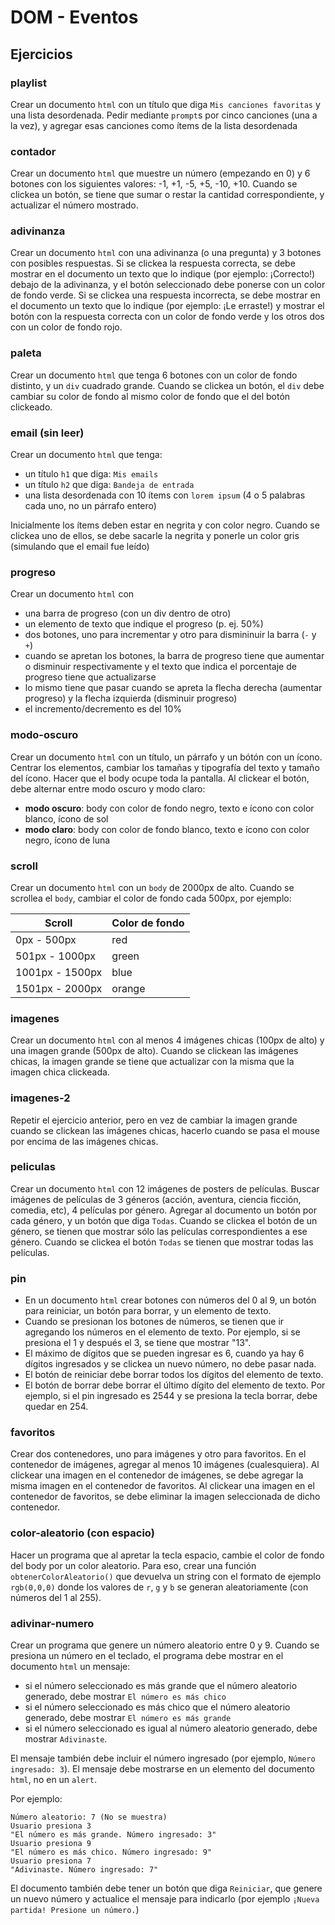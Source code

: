 # DOM - Eventos

## Ejercicios

### playlist

Crear un documento `html` con un título que diga `Mis canciones favoritas` y una lista desordenada. Pedir mediante `prompt`s por cinco canciones (una a la vez), y agregar esas canciones como ítems de la lista desordenada  

### contador

Crear un documento `html` que muestre un número (empezando en 0) y 6 botones con los siguientes valores: -1, +1, -5, +5, -10, +10. Cuando se clickea un botón, se tiene que sumar o restar la cantidad correspondiente, y actualizar el número mostrado.

### adivinanza

Crear un documento `html` con una adivinanza (o una pregunta) y 3 botones con posibles respuestas. Si se clickea la respuesta correcta, se debe mostrar en el documento un texto que lo indique (por ejemplo: ¡Correcto!) debajo de la adivinanza, y el botón seleccionado debe ponerse con un color de fondo verde. Si se clickea una respuesta incorrecta, se debe mostrar en el documento un texto que lo indique (por ejemplo: ¡Le erraste!) y mostrar el botón con la respuesta correcta con un color de fondo verde y los otros dos con un color de fondo rojo.

### paleta

Crear un documento `html` que tenga 6 botones con un color de fondo distinto, y un `div` cuadrado grande. Cuando se clickea un botón, el `div` debe cambiar su color de fondo al mismo color de fondo que el del botón clickeado.

### email (sin leer)

Crear un documento `html` que tenga:
- un título `h1` que diga: `Mis emails`
- un título `h2` que diga: `Bandeja de entrada`
- una lista desordenada con 10 ítems con `lorem ipsum` (4 o 5 palabras cada uno, no un párrafo entero)

Inicialmente los ítems deben estar en negrita y con color negro. Cuando se clickea uno de ellos, se debe sacarle la negrita y ponerle un color gris (simulando que el email fue leído)

### progreso

Crear un documento `html` con
- una barra de progreso (con un div dentro de otro)
- un elemento de texto que indique el progreso (p. ej. 50%)
- dos botones, uno para incrementar y otro para dismininuir la barra (`-` y `+`)
- cuando se apretan los botones, la barra de progreso tiene que aumentar o disminuir respectivamente y el texto que indica el porcentaje de progreso tiene que actualizarse
- lo mismo tiene que pasar cuando se apreta la flecha derecha (aumentar progreso) y la flecha izquierda (disminuir progreso)
- el incremento/decremento es del 10% 

### modo-oscuro

Crear un documento `html` con un título, un párrafo y un bótón con un ícono. Centrar los elementos, cambiar los tamañas y tipografía del texto y tamaño del ícono. Hacer que el body ocupe toda la pantalla. Al clickear el botón, debe alternar entre modo oscuro y modo claro:
- **modo oscuro**: body con color de fondo negro, texto e ícono con color blanco, ícono de sol
- **modo claro**: body con color de fondo blanco, texto e ícono con color negro, ícono de luna

### scroll

Crear un documento `html` con un `body` de 2000px de alto. Cuando se scrollea el `body`, cambiar el color de fondo cada 500px, por ejemplo:

|Scroll|Color de fondo|
| --- | --- |
| 0px - 500px | red
| 501px - 1000px | green
| 1001px - 1500px | blue
| 1501px - 2000px | orange

### imagenes

Crear un documento `html` con al menos 4 imágenes chicas (100px de alto) y una imagen grande (500px de alto). Cuando se clickean las imágenes chicas, la imagen grande se tiene que actualizar con la misma que la imagen chica clickeada.

### imagenes-2

Repetir el ejercicio anterior, pero en vez de cambiar la imagen grande cuando se clickean las imágenes chicas, hacerlo cuando se pasa el mouse por encima de las imágenes chicas.

### peliculas

Crear un documento `html` con 12 imágenes de posters de películas. Buscar imágenes de películas de 3 géneros (acción, aventura, ciencia ficción, comedia, etc), 4 películas por género. Agregar al documento un botón por cada género, y un botón que diga `Todas`. Cuando se clickea el botón de un género, se tienen que mostrar sólo las películas correspondientes a ese género. Cuando se clickea el botón `Todas` se tienen que mostrar todas las películas.

### pin

- En un documento `html` crear botones con números del 0 al 9, un botón para reiniciar, un botón para borrar, y un elemento de texto. 
- Cuando se presionan los botones de números, se tienen que ir agregando los números en el elemento de texto. Por ejemplo, si se presiona el 1 y después el 3, se tiene que mostrar "13". 
- El máximo de dígitos que se pueden ingresar es 6, cuando ya hay 6 dígitos ingresados y se clickea un nuevo número, no debe pasar nada. 
- El botón de reiniciar debe borrar todos los dígitos del elemento de texto. 
- El botón de borrar debe borrar el último dígito del elemento de texto. Por ejemplo, si el pin ingresado es 2544 y se presiona la tecla borrar, debe quedar en 254.

### favoritos

Crear dos contenedores, uno para imágenes y otro para favoritos. En el contenedor de imágenes, agregar al menos 10 imágenes (cualesquiera). Al clickear una imagen en el contenedor de imágenes, se debe agregar la misma imagen en el contenedor de favoritos. Al clickear una imagen en el contenedor de favoritos, se debe eliminar  la imagen seleccionada de dicho contenedor.

### color-aleatorio (con espacio)

Hacer un programa que al apretar la tecla espacio, cambie el color de fondo del body por un color aleatorio. Para eso, crear una función `obtenerColorAleatorio()` que devuelva un string con el formato de ejemplo `rgb(0,0,0)` donde los valores de `r`, `g` y `b` se generan aleatoriamente (con números del 1 al 255).

### adivinar-numero

Crear un programa que genere un número aleatorio entre 0 y 9. Cuando se presiona un número en el teclado, el programa debe mostrar en el documento `html` un mensaje:

- si el número seleccionado es más grande que el número aleatorio generado, debe mostrar `El número es más chico`
- si el número seleccionado es más chico que el número aleatorio generado, debe mostrar `El número es más grande`
- si el número seleccionado es igual al número aleatorio generado, debe mostrar `Adivinaste`.

El mensaje también debe incluir el número ingresado (por ejemplo, `Número ingresado: 3`). El mensaje debe mostrarse en un elemento del documento `html`, no en un `alert`.

Por ejemplo:

```
Número aleatorio: 7 (No se muestra)
Usuario presiona 3
"El número es más grande. Número ingresado: 3"
Usuario presiona 9
"El número es más chico. Número ingresado: 9"
Usuario presiona 7
"Adivinaste. Número ingresado: 7"
```

El documento también debe tener un botón que diga `Reiniciar`, que genere un nuevo número y actualice el mensaje para indicarlo (por ejemplo `¡Nueva partida! Presione un número.`)

